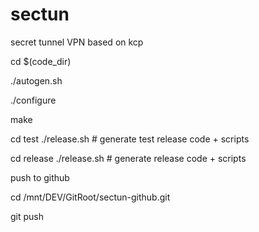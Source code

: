 # sectun
secret tunnel VPN based on kcp

cd $(code_dir)

./autogen.sh

./configure

make

cd test
./release.sh # generate test release  code + scripts

cd release
./release.sh # generate release code + scripts

push to github

cd /mnt/DEV/GitRoot/sectun-github.git

git push


